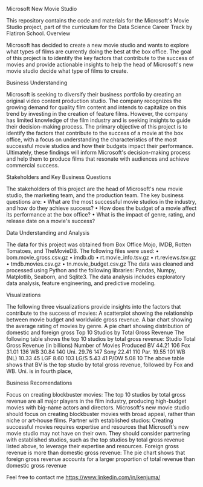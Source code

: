 Microsoft New Movie Studio

This repository contains the code and materials for the Microsoft's Movie Studio project, part of the curriculum for the Data Science Career Track by Flatiron School.
Overview

Microsoft has decided to create a new movie studio and wants to explore what types of films are currently doing the best at the box office. The goal of this project is to identify the key factors that contribute to the success of movies and provide actionable insights to help the head of Microsoft's new movie studio decide what type of films to create.

Business Understanding

Microsoft is seeking to diversify their business portfolio by creating an original video content production studio. The company recognizes the growing demand for quality film content and intends to capitalize on this trend by investing in the creation of feature films. However, the company has limited knowledge of the film industry and is seeking insights to guide their decision-making process. The primary objective of this project is to identify the factors that contribute to the success of a movie at the box office, with a focus on understanding the characteristics of the most successful movie studios and how their budgets impact their performance. Ultimately, these findings will inform Microsoft's decision-making process and help them to produce films that resonate with audiences and achieve commercial success.

Stakeholders and Key Business Questions

The stakeholders of this project are the head of Microsoft's new movie studio, the marketing team, and the production team. The key business questions are:
•	What are the most successful movie studios in the industry, and how do they achieve success?
•	How does the budget of a movie affect its performance at the box office?
•	What is the impact of genre, rating, and release date on a movie's success?

Data Understanding and Analysis

The data for this project was obtained from Box Office Mojo, IMDB, Rotten Tomatoes, and TheMovieDB. The following files were used:
•	bom.movie_gross.csv.gz
•	imdb.db
•	rt.movie_info.tsv.gz
•	rt.reviews.tsv.gz
•	tmdb.movies.csv.gz
•	tn.movie_budget.csv.gz
The data was cleaned and processed using Python and the following libraries: Pandas, Numpy, Matplotlib, Seaborn, and Sqlite3. The data analysis includes exploratory data analysis, feature engineering, and predictive modeling.

Visualizations

The following three visualizations provide insights into the factors that contribute to the success of movies:
A scatterplot showing the relationship between movie budget and worldwide gross revenue.
A bar chart showing the average rating of movies by genre.
A pie chart showing distribution of domestic and foreign gross
Top 10 Studios by Total Gross Revenue
The following table shows the top 10 studios by total gross revenue:
Studio	Total Gross Revenue (in billions)	Number of Movies Produced
BV	44.21	106
Fox	31.01	136
WB	30.84	140
Uni.	29.76	147
Sony	22.41	110
Par.	19.55	101
WB (NL)	10.33	45
LGF	8.60	103
LG/S	5.43	41
P/DW	5.08	10
The above table shows that BV is the top studio by total gross revenue, followed by Fox and WB. Uni. is in fourth place,

Business Recomendations

Focus on creating blockbuster movies: The top 10 studios by total gross revenue are all major players in the film industry, producing high-budget movies with big-name actors and directors. Microsoft's new movie studio should focus on creating blockbuster movies with broad appeal, rather than niche or art-house films.
Partner with established studios: Creating successful movies requires expertise and resources that Microsoft's new movie studio may not have on their own. They should consider partnering with established studios, such as the top studios by total gross revenue listed above, to leverage their expertise and resources.
Foreign gross revenue is more than domestic gross revenue: The pie chart shows that foreign gross revenue accounts for a larger proportion of total revenue than domestic gross revenue

Feel free to contact me https://www.linkedin.com/in/kenjuma/
